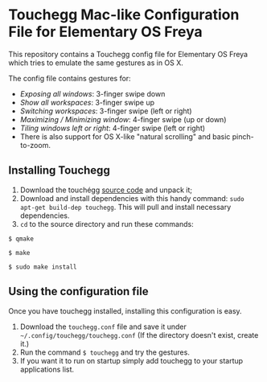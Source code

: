 # Touchegg Mac-like Configuration File for Elementary OS Freya

This repository contains a Touchegg config file for Elementary OS Freya which tries to emulate the same gestures as in OS X.

The config file contains gestures for:
  - *Exposing all windows*: 3-finger swipe down
  - *Show all workspaces*: 3-finger swipe up
  - *Switching workspaces*: 3-finger swipe (left or right)
  - *Maximizing / Minimizing window*: 4-finger swipe (up or down)
  - *Tiling windows left or right*: 4-finger swipe (left or right)
  - There is also support for OS X-like "natural scrolling" and basic pinch-to-zoom.

## Installing Touchegg
1. Download the touchégg [source code](https://code.google.com/p/touchegg/downloads/detail?name=touchegg-1.1.1.tar.gz&can=2&q=) and unpack it;
2. Download and install dependencies with this handy command: `` sudo apt-get build-dep touchegg ``. This will pull and install necessary dependencies.
3. ``cd`` to the source directory and run these commands:

``$ qmake``

``$ make``

``$ sudo make install``

## Using the configuration file

Once you have touchegg installed, installing this configuration is easy.

1. Download the ``touchegg.conf`` file and save it under ``~/.config/touchegg/touchegg.conf`` (If the directory doesn't exist, create it.)
2. Run the command ``$ touchegg`` and try the gestures.
3. If you want it to run on startup simply add touchegg to your startup applications list.
